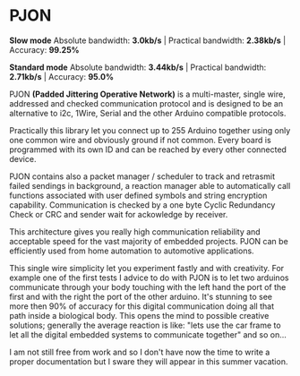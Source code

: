 PJON 
==== 
**Slow mode** Absolute bandwidth: **3.0kb/s** | Practical bandwidth: **2.38kb/s** | Accuracy: **99.25%**

**Standard mode** Absolute bandwidth: **3.44kb/s** | Practical bandwidth: **2.71kb/s** | Accuracy: **95.0%**
 
PJON **(Padded Jittering Operative Network)** is a multi-master, single wire, addressed and checked communication protocol and is designed to be an alternative to i2c, 1Wire, Serial and the other Arduino compatible protocols. 

Practically this library let you connect up to 255 Arduino together using only one common wire and obviously ground if not common. Every board is programmed with its own ID and can be reached by every other connected device. 

PJON contains also a packet manager / scheduler to track and retrasmit failed sendings in background, a reaction manager able to automatically call functions associated with user defined symbols and string encryption capability. Communication is checked by a one byte Cyclic Redundancy Check or CRC and sender wait for ackowledge by receiver. 

This architecture gives you really high communication reliability and acceptable speed for the vast majority of embedded projects. PJON can be efficiently used from home automation to automotive applications.

This single wire simplicity let you experiment fastly and with creativity. For example one of the first tests I advice to do with PJON is to let two arduinos communicate through your body touching with the left hand the port of the first and with the right the port of the other arduino. It's stunning to see more then 90% of accuracy for this digital communication doing all that path inside a biological body. This opens the mind to possible creative solutions; generally the average reaction is like: "lets use the car frame to let all the digital embedded systems to communicate together" and so on...

I am not still free from work and so I don't have now the time to write a proper documentation but I sware they will appear in this summer vacation.


